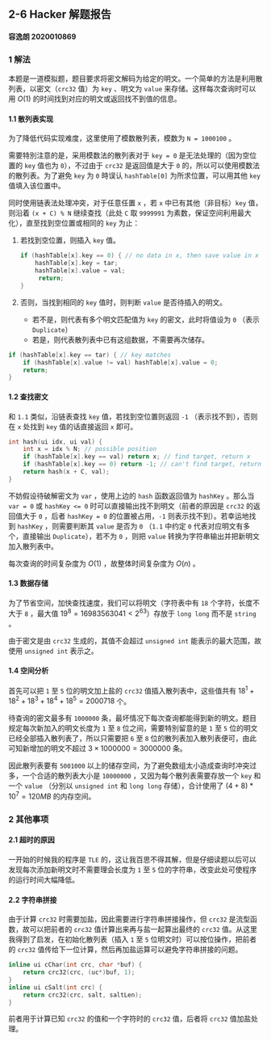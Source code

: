 ## 2-6 Hacker  解题报告 ##

#### 容逸朗 2020010869 ####

### 1  解法 ###

本题是一道模拟题，题目要求将密文解码为给定的明文。一个简单的方法是利用散列表，以密文（`crc32` 值）为 `key` 、明文为 `value` 来存储。这样每次查询时可以用 $O(1)$ 的时间找到对应的明文或返回找不到值的信息。

#### 1.1 散列表实现

为了降低代码实现难度，这里使用了模数散列表，模数为 `N = 1000100` 。

需要特別注意的是，采用模数法的散列表对于 `key = 0` 是无法处理的（因为空位置的 `key` 值也为 `0`），不过由于 `crc32` 是返回值是大于 `0` 的，所以可以使用模数法的散列表。为了避免 `key` 为 `0` 時误认 `hashTable[0]` 为所求位置，可以用其他 `key` 值填入该位置中。

同时使用链表法处理冲突，对于任意任置 `x` ，若 `x` 中已有其他（非目标）`key` 值，则沿着 `(x + C) % N` 继续查找（此处 `C` 取 `9999991` 为素数，保证空间利用最大化），直至找到空位置或相同的 `key` 为止：

1. 若找到空位置，则插入 `key` 值。

   ```c++
   if (hashTable[x].key == 0) { // no data in x, then save value in x
       hashTable[x].key = tar;
       hashTable[x].value = val;
   		return;
   }
   ```

2. 否则，当找到相同的 `key` 值时，则判断 `value` 是否待插入的明文。

   - 若不是，则代表有多个明文匹配值为 `key` 的密文，此时将值设为 `0` （表示 `Duplicate`）
   - 若是，则代表散列表中已有这组数据，不需要再次储存。

```c++
if (hashTable[x].key == tar) { // key matches
    if (hashTable[x].value != val) hashTable[x].value = 0;
    return;
}
```

#### 1.2 查找密文

和 `1.1` 类似，沿链表查找 `key` 值，若找到空位置则返回 `-1` （表示找不到），否则在 `x` 处找到 `key` 值的话直接返回 `x` 即可。

```c++
int hash(ui idx, ui val) {
    int x = idx % N; // possible position
    if (hashTable[x].key == val) return x; // find target, return x
    if (hashTable[x].key == 0) return -1; // can't find target, return -1
    return hash(x + C, val); 
}
```

不妨假设待破解密文为 `var` ，使用上边的 `hash` 函数返回值为 `hashKey` 。那么当 `var = 0` 或 `hashKey <= 0` 时可以直接输出找不到明文（前者的原因是 `crc32` 的返回值大于 `0` ，后者 `hashKey = 0` 的位置被占用，`-1` 则表示找不到）。若幸运地找到 `hashKey` ，则需要判断其 `value` 是否为 `0` （`1.1` 中约定 `0` 代表对应明文有多个，直接输出 `Duplicate`），若不为 `0` ，则把 `value` 转换为字符串输出并把新明文加入散列表中。

每次查询的时间复杂度为 $O(1)$ ，故整体时间复杂度为 $O(n)$ 。

#### 1.3 数据存储

为了节省空间，加快查找速度，我们可以将明文（字符表中有 `18` 个字符，长度不大于 `8` ，最大值 $19^8 = 16983563041 < 2^{63}$）存放于 `long long` 而不是 `string` 。

由于密文是由 `crc32` 生成的，其值不会超过 `unsigned int` 能表示的最大范围，故使用 `unsigned int` 表示之。

#### 1.4 空间分析

首先可以把 `1` 至 `5` 位的明文加上盐的 `crc32` 值插入散列表中，这些值共有 $18^1+18^2+18^3+18^4+18^5 = 2000718$ 个。

待查询的密文最多有 `1000000` 条，最坏情况下每次查询都能得到新的明文。题目规定每次新加入的明文长度为 `1` 至 `8` 位之间，需要特別留意的是 `1` 至 `5` 位的明文已经全部插入散列表了，所以只需要把 `6` 至 `8` 位的散列表加入散列表便可，由此可知新增加的明文不超过 $3\times1000000=3000000$ 条。

因此散列表要有 `5001000` 以上的储存空间，为了避免数组太小造成查询时冲突过多，一个合适的散列表大小是 `10000000` ，又因为每个散列表需要存放一个 `key` 和一个 `value` （分別以 `unsigned int` 和 `long long` 存储），合计使用了 $(4+8)*10^7=120 MB$ 的内存空间。

### 2  其他事项

#### 2.1 超时的原因

一开始的时候我的程序是 `TLE` 的，这让我百思不得其解，但是仔细读题以后可以发现每次添加新明文时不需要理会长度为 `1` 至 `5` 位的字符串，改变此处可使程序的运行时间大幅降低。

#### 2.2 字符串拼接

由于计算 `crc32` 时需要加盐，因此需要进行字符串拼接操作，但 `crc32` 是流型函数，故可以把前者的 `crc32` 值计算出来再与盐一起算出最终的 `crc32` 值。从这里我得到了启发，在初始化散列表（插入 `1` 至 `5` 位明文时）可以按位操作，把前者的 `crc32` 值传给下一位计算，然后再加盐运算可以避免字符串拼接的问题。

```c++
inline ui cChar(int crc, char *buf) {
    return crc32(crc, (uc*)buf, 1);
}
inline ui cSalt(int crc) {
  	return crc32(crc, salt, saltLen);
}
```

前者用于计算已知 `crc32` 的值和一个字符时的 `crc32` 值，后者将 `crc32` 值加盐处理。
